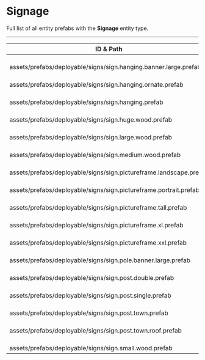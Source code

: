 # Signage
Full list of all <Badge type="warning" text="17"/> entity prefabs with the **Signage** entity type.

---
| ID & Path |
| --- |
| <a href="#637495597"><Badge id="637495597" type="tip" text="#"/></a> <Badge type="tip" text="637495597"/> <br> assets/prefabs/deployable/signs/sign.hanging.banner.large.prefab |
| <a href="#1283107100"><Badge id="1283107100" type="tip" text="#"/></a> <Badge type="tip" text="1283107100"/> <br> assets/prefabs/deployable/signs/sign.hanging.ornate.prefab |
| <a href="#550204242"><Badge id="550204242" type="tip" text="#"/></a> <Badge type="tip" text="550204242"/> <br> assets/prefabs/deployable/signs/sign.hanging.prefab |
| <a href="#3618197174"><Badge id="3618197174" type="tip" text="#"/></a> <Badge type="tip" text="3618197174"/> <br> assets/prefabs/deployable/signs/sign.huge.wood.prefab |
| <a href="#3479792512"><Badge id="3479792512" type="tip" text="#"/></a> <Badge type="tip" text="3479792512"/> <br> assets/prefabs/deployable/signs/sign.large.wood.prefab |
| <a href="#3715545584"><Badge id="3715545584" type="tip" text="#"/></a> <Badge type="tip" text="3715545584"/> <br> assets/prefabs/deployable/signs/sign.medium.wood.prefab |
| <a href="#3215377795"><Badge id="3215377795" type="tip" text="#"/></a> <Badge type="tip" text="3215377795"/> <br> assets/prefabs/deployable/signs/sign.pictureframe.landscape.prefab |
| <a href="#1960724311"><Badge id="1960724311" type="tip" text="#"/></a> <Badge type="tip" text="1960724311"/> <br> assets/prefabs/deployable/signs/sign.pictureframe.portrait.prefab |
| <a href="#3159642196"><Badge id="3159642196" type="tip" text="#"/></a> <Badge type="tip" text="3159642196"/> <br> assets/prefabs/deployable/signs/sign.pictureframe.tall.prefab |
| <a href="#1957158128"><Badge id="1957158128" type="tip" text="#"/></a> <Badge type="tip" text="1957158128"/> <br> assets/prefabs/deployable/signs/sign.pictureframe.xl.prefab |
| <a href="#3725754530"><Badge id="3725754530" type="tip" text="#"/></a> <Badge type="tip" text="3725754530"/> <br> assets/prefabs/deployable/signs/sign.pictureframe.xxl.prefab |
| <a href="#3188315846"><Badge id="3188315846" type="tip" text="#"/></a> <Badge type="tip" text="3188315846"/> <br> assets/prefabs/deployable/signs/sign.pole.banner.large.prefab |
| <a href="#4290170446"><Badge id="4290170446" type="tip" text="#"/></a> <Badge type="tip" text="4290170446"/> <br> assets/prefabs/deployable/signs/sign.post.double.prefab |
| <a href="#58270319"><Badge id="58270319" type="tip" text="#"/></a> <Badge type="tip" text="58270319"/> <br> assets/prefabs/deployable/signs/sign.post.single.prefab |
| <a href="#120534793"><Badge id="120534793" type="tip" text="#"/></a> <Badge type="tip" text="120534793"/> <br> assets/prefabs/deployable/signs/sign.post.town.prefab |
| <a href="#4057957010"><Badge id="4057957010" type="tip" text="#"/></a> <Badge type="tip" text="4057957010"/> <br> assets/prefabs/deployable/signs/sign.post.town.roof.prefab |
| <a href="#1447270506"><Badge id="1447270506" type="tip" text="#"/></a> <Badge type="tip" text="1447270506"/> <br> assets/prefabs/deployable/signs/sign.small.wood.prefab |
